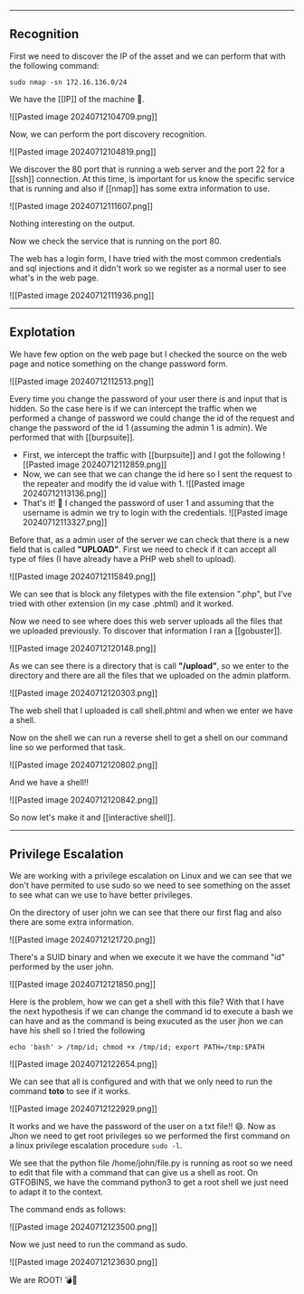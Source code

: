
---
## Recognition

First we need to discover the IP of the asset and we can perform that with the following command:

```
sudo nmap -sn 172.16.136.0/24
```

We have the [[IP]] of the machine 👊.

![[Pasted image 20240712104709.png]]

Now, we can perform the port discovery recognition.

![[Pasted image 20240712104819.png]]

We discover the 80 port that is running a web server and the port 22 for a [[ssh]] connection. At this time, is important for us know the specific service that is running and also if [[nmap]] has some extra information to use.

![[Pasted image 20240712111607.png]]

Nothing interesting on the output.

Now we check the service that is running on the port 80.

The web has a login form, I have tried with the most common credentials and sql injections and it didn't work so we register as a normal user to see what's in the web page.

![[Pasted image 20240712111936.png]]

---

## Explotation

We have few option on the web page but I checked the source on the web page and notice something on the change password form.

![[Pasted image 20240712112513.png]]

Every time you change the password of your user there is and input that is hidden. So the case here is if we can intercept the traffic when we performed a change of password we could change the id of the request and change the password of the id 1 (assuming the admin 1 is admin). We performed that with [[burpsuite]]. 

- First, we intercept the traffic with [[burpsuite]] and I got the following
	![[Pasted image 20240712112859.png]]
- Now, we can see that we can change the id here so I sent the request to the repeater and modify the id value with 1.
	![[Pasted image 20240712113136.png]]
- That's it! 🤪 I changed the password of user 1 and assuming that the username is admin we try to login with the credentials.
	![[Pasted image 20240712113327.png]]

Before that, as a admin user of the server we can check that there is a new field that is called **"UPLOAD"**. First we need to check if it can accept all type of files (I have already have a PHP web shell to upload). 

![[Pasted image 20240712115849.png]]

We can see that is block any filetypes  with the file extension ".php", but I've tried with other extension (in my case .phtml) and it worked.

Now we need to see where does this web server uploads all the files that we uploaded previously. To discover that information I ran a [[gobuster]].

![[Pasted image 20240712120148.png]]

As we can see there is a directory that is call **"/upload"**, so we enter to the directory and there are all the files that we uploaded on the admin platform.

![[Pasted image 20240712120303.png]]

The web shell that I uploaded is call shell.phtml and when we enter we have a shell.

Now on the shell we can run a reverse shell to get a shell on our command line so we performed that task.

![[Pasted image 20240712120802.png]]

And we have a shell!!

![[Pasted image 20240712120842.png]]

So now let's make it and [[interactive shell]].

---

## Privilege Escalation

We are working with a privilege escalation on Linux and we can see that we don't have permited to use sudo so we need to see something on the asset to see what can we use to have better privileges.

On the directory of user john we can see that there our first flag and also there are some extra information.

![[Pasted image 20240712121720.png]]

There's a SUID binary and when we execute it we have the command "id" performed by the user john.

![[Pasted image 20240712121850.png]]

Here is the problem, how we can get a shell with this file? With that I have the next hypothesis if we can change the command id to execute a bash we can have and as the command is being exucuted as the user jhon we can have his shell so I tried the following

```
echo 'bash' > /tmp/id; chmod +x /tmp/id; export PATH=/tmp:$PATH
```

![[Pasted image 20240712122654.png]]

We can see that all is configured and with that we only need to run the command **toto** to see if it works.

![[Pasted image 20240712122929.png]]

It works and we have the password of the user on a txt file!! 😄. Now as Jhon we need to get root privileges so we performed the first command on a linux privilege escalation procedure `sudo -l`.

We see that the python file /home/john/file.py is running as root so we need to edit that file with a command that can give us a shell as root. On GTFOBINS, we have the command python3 to get a root shell we just need to adapt it to the context.

The command ends as follows:

![[Pasted image 20240712123500.png]]

Now we just need to run the command as sudo.

![[Pasted image 20240712123630.png]]

We are ROOT! 💣🍾

